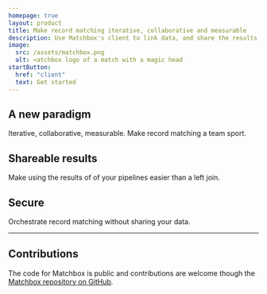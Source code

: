 ```yaml
---
homepage: true
layout: product
title: Make record matching iterative, collaborative and measurable
description: Use Matchbox's client to link data, and share the results safely with Matchbox server.
image:
  src: /assets/matchbox.png
  alt: <atchbox logo of a match with a magic head
startButton:
  href: "client"
  text: Get started
---
```


<div class="govuk-grid-row">
  <section class="govuk-grid-column-one-third-from-desktop govuk-!-margin-bottom-7">
    <h2 class="govuk-heading-m govuk-!-font-size-27">A new paradigm</h2>
    <p class="govuk-body">Iterative, collaborative, measurable. Make record matching a team sport.</p>
  </section>
  <section class="govuk-grid-column-one-third-from-desktop govuk-!-margin-bottom-7">
    <h2 class="govuk-heading-m govuk-!-font-size-27">Shareable results</h2>
    <p class="govuk-body">Make using the results of of your pipelines easier than a left join.</p>
  </section>
  <section class="govuk-grid-column-one-third-from-desktop govuk-!-margin-bottom-7">
    <h2 class="govuk-heading-m govuk-!-font-size-27">Secure</h2>
    <p class="govuk-body">Orchestrate record matching without sharing your data.</p>
  </section>
</div>

<hr class="govuk-section-break govuk-section-break--visible govuk-section-break--xl govuk-!-margin-top-0">

<div class="govuk-grid-row">
  <section class="govuk-grid-column-two-thirds">
    <h2 class="govuk-heading-m govuk-!-font-size-27">Contributions</h2>
    <p class="govuk-body">The code for Matchbox is public and contributions are welcome though the <a class="govuk-link govuk-!-font-weight-bold" href="https://github.com/uktrade/matchbox">Matchbox repository on GitHub</a>.</p>
  </section>
</div>